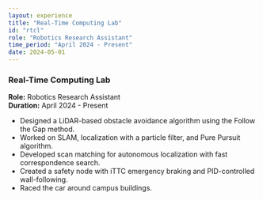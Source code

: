```yaml
---
layout: experience
title: "Real-Time Computing Lab"
id: "rtcl"
role: "Robotics Research Assistant"
time_period: "April 2024 - Present"
date: 2024-05-01
---
```


### Real-Time Computing Lab  
**Role:** Robotics Research Assistant  
**Duration:** April 2024 - Present  

- Designed a LiDAR-based obstacle avoidance algorithm using the Follow the Gap method.
- Worked on SLAM, localization with a particle filter, and Pure Pursuit algorithm.
- Developed scan matching for autonomous localization with fast correspondence search.
- Created a safety node with iTTC emergency braking and PID-controlled wall-following.
- Raced the car around campus buildings.

